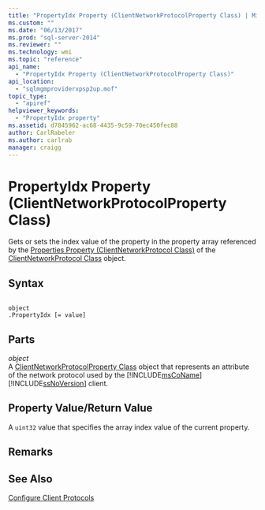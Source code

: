 ```yaml
---
title: "PropertyIdx Property (ClientNetworkProtocolProperty Class) | Microsoft Docs"
ms.custom: ""
ms.date: "06/13/2017"
ms.prod: "sql-server-2014"
ms.reviewer: ""
ms.technology: wmi
ms.topic: "reference"
api_name: 
  - "PropertyIdx Property (ClientNetworkProtocolProperty Class)"
api_location: 
  - "sqlmgmproviderxpsp2up.mof"
topic_type: 
  - "apiref"
helpviewer_keywords: 
  - "PropertyIdx property"
ms.assetid: d7845962-ac68-4435-9c59-70ec450fec88
author: CarlRabeler
ms.author: carlrab
manager: craigg
---
```

# PropertyIdx Property (ClientNetworkProtocolProperty Class)
  Gets or sets the index value of the property in the property array referenced by the [Properties Property (ClientNetworkProtocol Class)](../clientnetworkprotocol-class/clientnetworkprotocol-class.md) of the [ClientNetworkProtocol Class](../clientnetworkprotocol-class/clientnetworkprotocol-class.md) object.  
  
## Syntax  
  
```  
  
object  
.PropertyIdx [= value]  
```  
  
## Parts  
 *object*  
 A [ClientNetworkProtocolProperty Class](clientnetworkprotocolproperty-class.md) object that represents an attribute of the network protocol used by the [!INCLUDE[msCoName](../../../includes/msconame-md.md)] [!INCLUDE[ssNoVersion](../../../includes/ssnoversion-md.md)] client.  
  
## Property Value/Return Value  
 A `uint32` value that specifies the array index value of the current property.  
  
## Remarks  
  
## See Also  
 [Configure Client Protocols](../../../database-engine/configure-windows/configure-client-protocols.md)  
  
  
